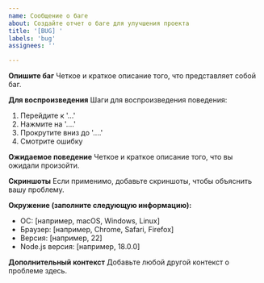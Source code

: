 ```yaml
---
name: Сообщение о баге
about: Создайте отчет о баге для улучшения проекта
title: '[BUG] '
labels: 'bug'
assignees: ''

---
```


**Опишите баг**
Четкое и краткое описание того, что представляет собой баг.

**Для воспроизведения**
Шаги для воспроизведения поведения:
1. Перейдите к '...'
2. Нажмите на '....'
3. Прокрутите вниз до '....'
4. Смотрите ошибку

**Ожидаемое поведение**
Четкое и краткое описание того, что вы ожидали произойти.

**Скриншоты**
Если применимо, добавьте скриншоты, чтобы объяснить вашу проблему.

**Окружение (заполните следующую информацию):**
 - ОС: [например, macOS, Windows, Linux]
 - Браузер: [например, Chrome, Safari, Firefox]
 - Версия: [например, 22]
 - Node.js версия: [например, 18.0.0]

**Дополнительный контекст**
Добавьте любой другой контекст о проблеме здесь.
